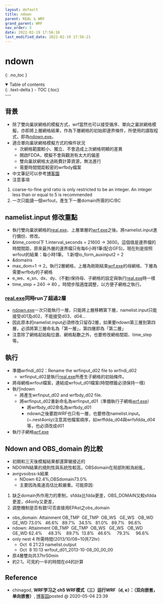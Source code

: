 ```yaml
---
layout: default
title: ndown
parent: REAL & WRF
grand_parent: WRF
nav_order: 3
date: 2022-02-19 17:56:16               
last_modified_date: 2022-02-19 17:56:21
---
```


# ndown

{: .no_toc }

<details open markdown="block">
  <summary>
    Table of contents
  </summary>
  {: .text-delta }
- TOC
{:toc}
</details>
---

## 背景
- 除了雙向巢狀網格的模擬方式，wrf當然也可以接受循序、單向之巢狀網格模擬，亦即將上層網格結果，作為下層網格的初始即邊界條件，所使用的讀取程式，即為[ndown.exe](/ndown)。
- 適合單向巢狀網格模擬方式的條件狀況
	- 次網格範圍較小、獨立、不會造成上次網格明顯的差異
	- 開啟FDDA，模擬不會與觀測有太大的偏差
	- 雙向巢狀網格太過耗費計算資源，無法進行
	- 需要時間間距較密的wrfbdy檔案
- 中文筆記可以參考[博客園](https://www.cnblogs.com/jiangleads/articles/12825970.html)
- 注意事項
1. coarse-to-fine grid ratio is only restricted to be an integer. An integer less than or equal to 5 is recommended
2. 一次只能讀一個wrfout，產生下一層domain所需的IC/BC

## namelist.input 修改重點
- 執行雙向巢狀網格的[real.exe](/doreal_4Nests.sh/)、上層單層的[wrf.exe]()之後。將namelist.input進行備份、修改。
- \&time_control下
1.interval_seconds = 21600 → 3600。這個值是邊界檔的時間間距，原來最外層的邊界檔只有每6小時1筆(配合GFS)，現在則是按照wrfout的結果：每小時1筆。
1.新增io_form_auxinput2 = 2
- \&domains
- max_dom=1 → 2。執行2層網格，上層為剛剛結束[wrf.exe](/dowrf)的母網格、下層為需要wrfbdy的子網格
- e_we、e_sn、dx、dy、(不動)保持母、子網格的設定與執行[real.exe](/doreal_4Nests.sh/)時一樣
- time_step = 240  → 80 。時間步階適度調整，以方便子網格之執行。

### [real.exe]()同時run了超過2層
- [ndown.exe](/ndown/)一次只能執行一層，只能將上層移轉第下層，namelist.input只能接受d01及d02，不能接受d03、d04...
- 因此原本的namelist.input必須修改只留存2層，如果要ndown第三層到第四層，必須將第三層命名為「第一層」，第四層即為「第二層」
- 注意除了網格起始點位置、網格點數之外，也要修改網格間距、time_step等。

## 執行
- 準備wrfndi_d02：Rename the wrfinput_d02 file to wrfndi_d02
	- wrfinput_d02是執行[real.exe](/doreal_4Nests.sh/)所產生子網格的初始條件。
- 將母網格wrfout檔案，連結成wrfout_d01檔案(時間標籤必須保持一樣)
- 執行ndown
	- 將產生wrfinput_d02 and wrfbdy_d02 file.
	- 將wrfinput_d02重新命名為wrfinput_d01（準備執行子網格[wrf.exe](/dowrf/)）
		- 將wrfbdy_d02命名為wrfbdy_d01
		- ndown之後要跑WRF也只有一層，也要修改namelist.input。(~.nest4only)注意其他檔案順序，如wrffdda_d04與wrfsfdda_d04等，也必須改成d01
- 執行子網格[wrf.exe](/dowrf/)

## Ndown and OBS_domain 的比較 
- 初期和三天後模擬結果都還算蠻接近的
- NDOWN結果的規則性與系統性較高，OBSdomain在局部則較為紛亂，
- avrgvsobss-k結果
	- NDown 62.4%,OBSdomain73.0% 
	- 主要因為風速高估比較嚴重。可能原因: 
1. 缺乏domain外作用力的牽制，sfdda比fdda更差，OBS_DOMAIN又較sfdda更差，d4only又更差，
1. 調整機制是否有錯!可否直接用EPAst之obs_domain
- obs_domain:
Attainment OB_TMP  GE_TMP  OB_WS   GE_WS   OB_WD   GE_WD
73.0%   46.6%   89.7%   34.5%   81.0%   89.7%   96.6%
- ndown:
Attainment OB_TMP  GE_TMP  OB_WS   GE_WS   OB_WD   GE_WD
62.4%     48.3%    89.7%  13.8%   46.6%     79.3%     96.6%
- only nest 4 所需時間(2013/10/08~10共72hr)
	- Oct  6 21:23 namelist.output
	- Oct  8 10:13 wrfout_d01_2013-10-08_00_00_00
- 原4層雙向共37hr50min
- 約2:1。可見約一半的時間在d4的計算

## Reference
- chinagod, **WRF学习之 ch5 WRF模式（三）运行WRF（d, e）：（双向嵌套，单向嵌套）**, [博客园](https://www.cnblogs.com/jiangleads/articles/12825970.html)posted @ 2020-05-04 23:39 